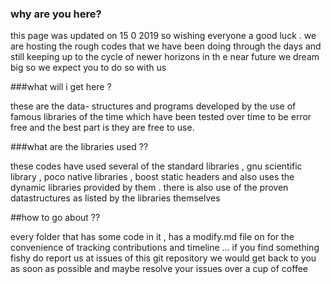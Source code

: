 ### why are you here?

this page was updated on 15 0 2019 so wishing everyone a good luck . we are hosting the rough codes that we have been doing through the days and still keeping up to the cycle of newer horizons in th e near future we dream big so we expect you to do so with us 

###what will i get here ?

these are the data- structures and programs developed by the use of famous libraries of the time which have been tested over time to be error free and the best part is they are free to use.

###what are the libraries used ??

these codes have used several of the standard libraries , gnu scientific library , poco native libraries , boost static headers and  also uses the dynamic libraries provided by them . there is also use of the proven datastructures as listed by the libraries themselves 

##how to go about ??

 every folder that has some code in it , has a modify.md file on for the convenience of tracking contributions and timeline ... if you find something fishy do report us at issues of this git repository we would get back to you as soon as possible and maybe resolve your issues over a cup of coffee
 
